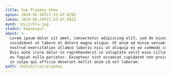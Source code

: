 ```yaml
---
title: Say Playboy Show
opnun: 2019-05-16T17:33:47.829Z
lokun: 2019-05-29T17:33:47.942Z
mynd: /pics/bla.jpg
stadur: Kópavogur
about: >-
  Lorem ipsum dolor sit amet, consectetur adipiscing elit, sed do eiusmod tempor
  incididunt ut labore et dolore magna aliqua. Ut enim ad minim veniam, quis
  nostrud exercitation ullamco laboris nisi ut aliquip ex ea commodo consequat.
  Duis aute irure dolor in reprehenderit in voluptate velit esse cillum dolore
  eu fugiat nulla pariatur. Excepteur sint occaecat cupidatat non proident, sunt
  in culpa qui officia deserunt mollit anim id est laborum.
path: /exhibition/playboy
---
```


